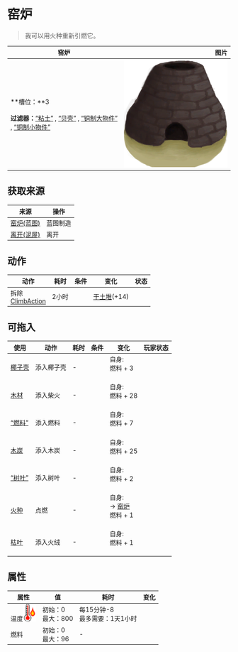 # 窑炉  
> 我可以用火种重新引燃它。  
  
  窑炉  |   图片   
 ----  |  ----:   
 **槽位：**3<br><br>**过滤器：**[“粘土”](tag_Clay.md) , [“贝壳”](tag_Seashell.md) , [“铜制大物件”](tag_CopperBig.md) , [“铜制小物件”](tag_CopperSmall.md)  |  ![](Sprite/Kiln.png)   
  
## 获取来源  
来源  |  操作  
----  |  ----  
[窑炉(蓝图)](Bp_Kiln.md)  |  蓝图制造  
[离开(泥屋)](MudHutExitRuins.md)  |  离开  
## 动作  
动作  |  耗时  |  条件  |  变化  |  状态  
----  |  ----  |  ----  |  ----  |  ----  
拆除<br>[ClimbAction](ClimbAction.md)  |  2小时  |    |  [干土堆](DirtPile.md)(+14)<br>  |    
## 可拖入  
使用  |  动作  |  耗时  |  条件  |  变化  |  玩家状态  
----  |  ----  |  ----  |  ----  |  ----  |  ----  
[椰子壳](CoconutShell.md)  |  添入椰子壳  |  -  |    |  自身:<br>燃料 + 3<br><br>  |    
[木材](Wood.md)  |  添入柴火  |  -  |    |  自身:<br>燃料 + 28<br><br>  |    
[“燃料”](tag_Fuel.md)  |  添入燃料  |  -  |    |  自身:<br>燃料 + 7<br><br>  |    
[木炭](Charcoal.md)  |  添入木炭  |  -  |    |  自身:<br>燃料 + 25<br><br>  |    
[“树叶”](tag_Leaves.md)  |  添入树叶  |  -  |    |  自身:<br>燃料 + 2<br><br>  |    
[火种](TinderLit.md)  |  点燃  |  -  |    |  自身:<br>→ [窑炉](Kiln.md)<br>燃料 + 1<br><br>  |    
[枯叶](LeavesDry.md)  |  添入火绒  |  -  |    |  自身:<br>燃料 + 1<br><br>  |    
## 属性   
属性  |  值  |  耗时  |  变化  
----  |  ----  |  ----  |  ----  
温度<img decoding="async" src="Sprite/Hot.png" style="width:30px;">  |  初始：0<br>最大：800  |  每15分钟-8<br>最多需要：1天1小时  |    
燃料  |  初始：0<br>最大：96  |  -  |    
